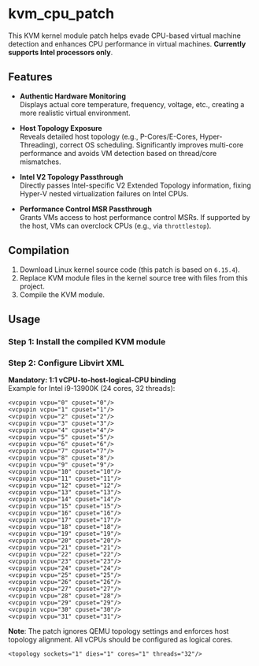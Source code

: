 # kvm_cpu_patch

This KVM kernel module patch helps evade CPU-based virtual machine detection and enhances CPU performance in virtual machines. **Currently supports Intel processors only**.

## Features

- **Authentic Hardware Monitoring**  
  Displays actual core temperature, frequency, voltage, etc., creating a more realistic virtual environment.

- **Host Topology Exposure**  
  Reveals detailed host topology (e.g., P-Cores/E-Cores, Hyper-Threading), correct OS scheduling. Significantly improves multi-core performance and avoids VM detection based on thread/core mismatches.

- **Intel V2 Topology Passthrough**  
  Directly passes Intel-specific V2 Extended Topology information, fixing Hyper-V nested virtualization failures on Intel CPUs.

- **Performance Control MSR Passthrough**  
  Grants VMs access to host performance control MSRs. If supported by the host, VMs can overclock CPUs (e.g., via `throttlestop`).

## Compilation

1. Download Linux kernel source code (this patch is based on `6.15.4`).  
2. Replace KVM module files in the kernel source tree with files from this project.  
3. Compile the KVM module.


## Usage

### Step 1: Install the compiled KVM module

### Step 2: Configure Libvirt XML
**Mandatory: 1:1 vCPU-to-host-logical-CPU binding**  
Example for Intel i9-13900K (24 cores, 32 threads):

    <vcpupin vcpu="0" cpuset="0"/>
    <vcpupin vcpu="1" cpuset="1"/>
    <vcpupin vcpu="2" cpuset="2"/>
    <vcpupin vcpu="3" cpuset="3"/>
    <vcpupin vcpu="4" cpuset="4"/>
    <vcpupin vcpu="5" cpuset="5"/>
    <vcpupin vcpu="6" cpuset="6"/>
    <vcpupin vcpu="7" cpuset="7"/>
    <vcpupin vcpu="8" cpuset="8"/>
    <vcpupin vcpu="9" cpuset="9"/>
    <vcpupin vcpu="10" cpuset="10"/>
    <vcpupin vcpu="11" cpuset="11"/>
    <vcpupin vcpu="12" cpuset="12"/>
    <vcpupin vcpu="13" cpuset="13"/>
    <vcpupin vcpu="14" cpuset="14"/>
    <vcpupin vcpu="15" cpuset="15"/>
    <vcpupin vcpu="16" cpuset="16"/>
    <vcpupin vcpu="17" cpuset="17"/>
    <vcpupin vcpu="18" cpuset="18"/>
    <vcpupin vcpu="19" cpuset="19"/>
    <vcpupin vcpu="20" cpuset="20"/>
    <vcpupin vcpu="21" cpuset="21"/>
    <vcpupin vcpu="22" cpuset="22"/>
    <vcpupin vcpu="23" cpuset="23"/>
    <vcpupin vcpu="24" cpuset="24"/>
    <vcpupin vcpu="25" cpuset="25"/>
    <vcpupin vcpu="26" cpuset="26"/>
    <vcpupin vcpu="27" cpuset="27"/>
    <vcpupin vcpu="28" cpuset="28"/>
    <vcpupin vcpu="29" cpuset="29"/>
    <vcpupin vcpu="30" cpuset="30"/>
    <vcpupin vcpu="31" cpuset="31"/>

**Note**: The patch ignores QEMU topology settings and enforces host topology alignment. All vCPUs should be configured as logical cores.

    <topology sockets="1" dies="1" cores="1" threads="32"/>

